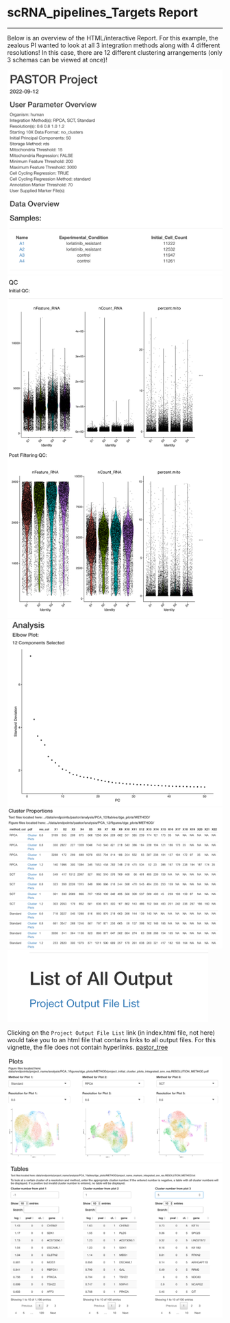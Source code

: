 # scRNA_pipelines_Targets Report
* *******************************************************************************

Below is an overview of the HTML/interactive Report. For this example, the zealous PI wanted to look at all 3 integration methods along with 4 different resolutions! In this case, there are 12 different clustering arrangements (only 3 schemas can be viewed at once)! 

![alt text](intro_samples.png "Landing Page")
![alt text](qc.png "Landing Page")
![alt text](analysis.png "Landing Page")
![alt text](proportions.png "Landing Page")
![alt text](project_list.png "Landing Page")

Clicking on the `Project Output File List` link (in index.html file, not here) would take you to an html file that contains links to all output files. For this vignette, the file does not contain hyperlinks. 
[pastor_tree](pastor_tree)

![alt text](plots.png "Landing Page")
![alt text](tables.png "Landing Page")
